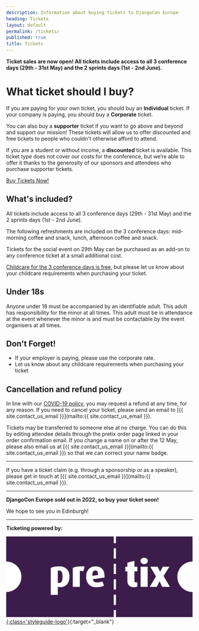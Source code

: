 ```yaml
---
description: Information about buying tickets to DjangoCon Europe
heading: Tickets
layout: default
permalink: /tickets/
published: true
title: Tickets
---
```


**Ticket sales are now open!  All tickets include access to all 3 conference days (29th - 31st May) and the 2 sprints days (1st - 2nd June).**

# What ticket should I buy?

If you are paying for your own ticket, you should buy an **Individual** ticket. If your company
is paying, you should buy a **Corporate** ticket.

You can also buy a **supporter** ticket if you want to go above and beyond and support our mission!
These tickets will allow us to offer discounted and free tickets to people who couldn't otherwise
afford to attend.

If you are a student or without income, a **discounted** ticket is available. This ticket type does not cover our costs for the conference, but we’re able to offer it thanks to the generosity of our
sponsors and attendees who purchase supporter tickets.

<a class="button" href="{{ site.ticket_link }}" target="_blank">Buy Tickets Now!</a>

## What's included?

All tickets include access to all 3 conference days (29th - 31st May) and the 2 sprints days (1st - 2nd June).

The following refreshments are included on the 3 conference days: mid-morning coffee and snack, lunch, afternoon coffee and snack.

Tickets for the social event on 29th May can be purchased as an add-on to any conference ticket at a small additional cost.

[Childcare for the 3 conference days is free](/inclusion/#child-care-and-breastfeeding), but please let us know about your childcare requirements
when purchasing your ticket.

## Under 18s

Anyone under 18 must be accompanied by an identifiable adult. This adult has
responsibility for the minor at all times. This adult must be in attendance at the event
whenever the minor is and must be contactable by the event organisers at all times.

## Don't Forget!

- If your employer is paying, please use the corporate rate.
- Let us know about any childcare requirements when purchasing your ticket

## Cancellation and refund policy

In line with our [COVID-19 policy](/covid19-policy/), you may request a refund at any time, for any reason. If you need to cancel your ticket, please send an email to [{{ site.contact_us_email }}](mailto:{{ site.contact_us_email }}).

Tickets may be transferred to someone else at no charge. You can do this by editing attendee details through the pretix order page linked in your order confirmation email. If you change a name on or after the 12 May, please also email us at [{{ site.contact_us_email }}](mailto:{{ site.contact_us_email }}) so that we can correct your name badge.

---

If you have a ticket claim (e.g. through a sponsorship or as a speaker), please get in touch at [{{ site.contact_us_email }}](mailto:{{ site.contact_us_email }}).

---

**DjangoCon Europe sold out in 2022, so buy your ticket soon!**

We hope to see you in Edinburgh!

---

**Ticketing powered by:**

[![pretix](/static/img/sponsors/pretix.svg){:class='styleguide-logo'}](https://pretix.eu/about/en/){:target="_blank"}
